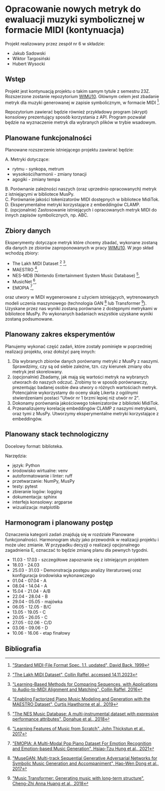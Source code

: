 # Opracowanie nowych metryk do ewaluacji muzyki symbolicznej w formacie MIDI (kontynuacja)

Projekt realizowany przez zespół nr 6 w składzie:

- Jakub Sadowski
- Wiktor Targosiński
- Hubert Wysocki

## Wstęp

Projekt jest kontynuacją projektu o takim samym tytule z semestru 23Z. Rozszerzone zostanie repozytorium [WIMU10](https://github.com/Dove6/WIMU10). Głównym celem jest zbadanie metryk dla muzyki generowanej w zapisie symbolicznym, w formacie MIDI [^back1999].

Repozytorium zawierać będzie również przykładowy program (skrypt) konsolowy prezentujący sposób korzystania z API.
Program pozwalał będzie na wyznaczenie metryk dla wybranych plików w trybie wsadowym.

## Planowane funkcjonalności

Planowane rozszerzenie istniejącego projektu zawierać będzie:

A. Metryki dotyczące:

- rytmu - synkopa, metrum
- wysokości/harmonii - zmiany tonacji
- agogiki - zmiany tempa

B. Porównanie zależności naszych (oraz uprzednio opracowanych) metryk z istniejącymi w bibliotece MusPy.  
C. Porównanie jakości tokenizatorów MIDI dostępnych w bibliotece MidiTok.  
D. Eksperymentalne metryki korzystające z embeddingów CLAMP.  
E. (opcjonalnie) Zastosowanie istniejących i opracowanych metryk MIDI do innych zapisów symbolicznych, np. ABC.

## Zbiory danych

Eksperymenty dotyczące metryk które chcemy zbadać, wykonane zostaną dla danych ze  zbiorów zaproponowanych w pracy [WIMU10](https://github.com/Dove6/WIMU10). W jego skład wchodzą zbiory:

- The Lakh MIDI Dataset [^raffel2016dataset] [^raffel2016],  
- MAESTRO [^hawthorne2019],  
- NES-MDB (Nintendo Entertainment System Music Database) [^donahue2018],  
- MusicNet [^thickstun2017],  
- EMOPIA [^hung2021],  

oraz utwory w MIDI wygenerowane z użyciem istniejących, wytrenowanych modeli uczenia maszynowego (technologia GAN [^dong2017] lub Transformer [^huang2018]). Uzyskane przez nas wyniki zostaną porównane z dostępnymi metrykami w bibliotece MusPy. Po wykonanych badaniach wszystkie uzyskane wyniki zostaną podsumowane.

## Planowany zakres eksperymentów

Planujemy wykonać część zadań, które zostały pominięte w poprzedniej realizacji projektu, oraz dołożyć parę innych:

1. Dla wybranych zbiorów danych porównamy metryki z MusPy z naszymi.
   Sprawdzimy, czy są od siebie zależne, tzn. czy kierunek zmiany obu metryk jest skorelowany.
2. (opcjonalnie) Zbadamy, jak mają się wartości metryk na wybranych utworach do naszych odczuć.
   Zrobimy to w sposób porównawczy, prezentując badanej osobie dwa utwory o różnych wartościach metryk.
   Potencjalnie wykorzystamy do oceny skalę Likerta z ogólnymi stwierdzeniami postaci "Utwór nr 1 brzmi lepiej niż utwór nr 2".
3. Dokonamy porównania jakościowego tokenizatorów z biblioteki MidiTok.
4. Przeanalizujemy korelację embeddingów CLAMP z naszymi metrykami, oraz tymi z MusPy. Utworzymy eksperymentalne metryki korzystające z embeddingów.

## Planowany stack technologiczny

Docelowy format: biblioteka.

Narzędzia:

- język: Python
- środowisko wirtualne: venv
- autoformatowanie i linter: ruff
- przetwarzanie: NumPy, MusPy
- testy: pytest
- zbieranie logów: logging
- dokumentacja: sphinx
- interfejs konsolowy: argparse
- wizualizacja: matplotlib

## Harmonogram i planowany postęp

Oznaczenia kategorii zadań znajdują się w rozdziale Planowane funkcjonalności. Harmonogram służy jako przewodnik w realizacji projektu i może ulec zmianie. W przypadku decyzji o realizacji opcjonalnego zagadnienia E, oznaczać to będzie zmianę planu dla pewnych tygodni.

- 11.03 - 17.03 - szczegółowe zapoznanie się z istniejącym projektem
- 18.03 - 24.03  
- 25.03 - 31.03 - Demonstracja postępu analizy literaturowej oraz konfiguracja środowiska wykonawczego
- 01.04 - 07.04 - A
- 08.04 - 14.04 - A
- 15.04 - 21.04 - A/B  
- 22.04 - 28.04 - B
- 29.04 - 05.05 - majówka
- 06.05 - 12.05 - B/C
- 13.05 - 19.05 - C
- 20.05 - 26.05 - C
- 27.05 - 02.06 - C/D
- 03.06 - 09.06 - D
- 10.06 - 16.06 - etap finałowy

## Bibliografia

[^back1999]: ["Standard MIDI-File Format Spec. 1.1, updated", David Back, 1999](https://www.music.mcgill.ca/~ich/classes/mumt306/StandardMIDIfileformat.html)
<!-- [^dai2022]: ["What is missing in deep music generation? A study of repetition and structure in popular music", Shuqi Dai & Huiran Yu & Roger B. Dannenberg, 2022](https://arxiv.org/abs/2209.00182)  
[^chi2020]: ["Generating Music with a Self-Correcting Non-Chronological Autoregressive Model", Wayne Chi et al., 2020](https://arxiv.org/abs/2008.08927)  
[^dong2020]: ["MusPy: A toolkit for symbolic music generation", Hao-Wen Dong et al., 2020](https://arxiv.org/abs/2008.01951)  
[^yang2020]: ["On the evaluation of generative models in music", Li-Chia Yang & Alexander Lerch, 2020](https://www.researchgate.net/publication/328728367_On_the_evaluation_of_generative_models_in_music)  
[^ji2020]: ["A Comprehensive Survey on Deep Music Generation: Multi-level Representations, Algorithms, Evaluations, and Future Directions", Shulei Ji & Jing Luo & Xinyu Yang, 2020](https://arxiv.org/abs/2011.06801)  
[^xiong2023]: ["A Comprehensive Survey for Evaluation Methodologies of AI-Generated Music", Zeyu Xiong et al., 2023](https://arxiv.org/abs/2308.13736)   -->
[^dong2017]: ["MuseGAN: Multi-track Sequential Generative Adversarial Networks for Symbolic Music Generation and Accompaniment", Hao-Wen Dong et al., 2017](https://arxiv.org/abs/1709.06298)  
[^huang2018]: ["Music Transformer: Generating music with long-term structure", Cheng-Zhi Anna Huang et al., 2018](https://arxiv.org/abs/1809.04281)  
[^raffel2016dataset]: ["The Lakh MIDI Dataset", Collin Raffel, accessed 14.11.2023](https://colinraffel.com/projects/lmd/)
[^raffel2016]: ["Learning-Based Methods for Comparing Sequences, with Applications to Audio-to-MIDI Alignment and Matching", Collin Raffel, 2016](https://academiccommons.columbia.edu/doi/10.7916/D8N58MHV)
<!-- [^dong2017dataset]: ["Lakh Pianoroll Dataset", Hao-Wen Dong et al., accessed 17.11.2023](https://salu133445.github.io/lakh-pianoroll-dataset/) -->
[^hawthorne2019]: ["Enabling Factorized Piano Music Modeling and Generation with the MAESTRO Dataset", Curtis Hawthorne et al., 2019](https://openreview.net/forum?id=r1lYRjC9F7)
<!-- [^bittner2022]: ["A Lightweight Instrument-Agnostic Model for Polyphonic Note Transcription and Multipitch Estimation", Rachel M. Bittner et al., 2022](https://arxiv.org/abs/2203.09893) -->
[^donahue2018]: ["The NES Music Database: A multi-instrumental dataset with expressive performance attributes", Donahue et al., 2018](https://arxiv.org/abs/1806.04278)
[^thickstun2017]: ["Learning Features of Music from Scratch", John Thickstun et al., 2017](https://arxiv.org/abs/1611.09827)
<!-- [^gardner2022]: ["MT3: Multi-Task Multitrack Music Transcription", Josh Gardner et al., 2022](https://arxiv.org/abs/2111.03017v4) -->
[^hung2021]: ["EMOPIA: A Multi-Modal Pop Piano Dataset For Emotion Recognition and Emotion-based Music Generation", Hsiao-Tzu Hung et al., 2021](https://arxiv.org/abs/2108.01374)
<!-- [^bertin-mahieux2011]: ["The Million Song Dataset", Thierry Bertin-Mahieux, 2011](https://academiccommons.columbia.edu/doi/10.7916/D8NZ8J07)
[^manilow2019]: ["Cutting Music Source Separation Some Slakh: A Dataset to Study the Impact of Training Data Quality and Quantity", Ethan Manilow et al., 2019](https://arxiv.org/abs/1909.08494)
[^manilow2020]: ["Simultaneous Separation and Transcription of Mixtures with Multiple Polyphonic and Percussive Instruments", Ethan Manilow et al., 2020](https://arxiv.org/abs/1910.12621)
[^xi2018]: [Guitarset: A Dataset for Guitar Transcription, Qingyang Xi et al., 2018](https://archives.ismir.net/ismir2018/paper/000188.pdf)
[^li2018]: ["Creating a multi-track classical music performance dataset for multi-modal music analysis: Challenges, insights, and applications", Bochen Li et al., 2018](https://labsites.rochester.edu/air/publications/li2018creating.pdf)
[^kong2020]: ["High-resolution Piano Transcription with Pedals by Regressing Onset and Offset Times", Qiuqiang Kong et al., 2020](https://arxiv.org/abs/2010.01815) -->
